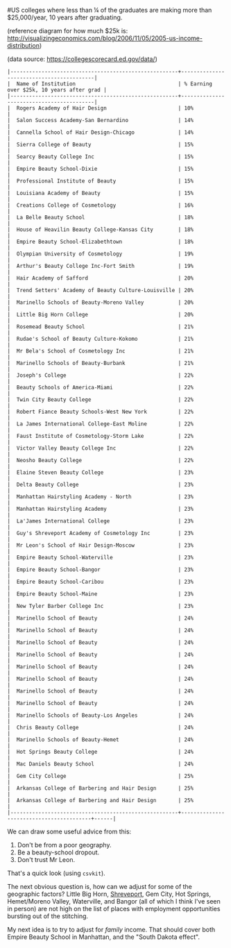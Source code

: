 #US colleges where less than ¼ of the graduates are making more than $25,000/year, 10 years after graduating.

(reference diagram for how much $25k is: http://visualizingeconomics.com/blog/2006/11/05/2005-us-income-distribution)

(data source: https://collegescorecard.ed.gov/data/)

```
|------------------------------------------------------+------------------------------------------|
|  Name of Institution                                 | % Earning over $25k, 10 years after grad |
|------------------------------------------------------+------------------------------------------|
|  Rogers Academy of Hair Design                       | 10%                                      |
|  Salon Success Academy-San Bernardino                | 14%                                      |
|  Cannella School of Hair Design-Chicago              | 14%                                      |
|  Sierra College of Beauty                            | 15%                                      |
|  Searcy Beauty College Inc                           | 15%                                      |
|  Empire Beauty School-Dixie                          | 15%                                      |
|  Professional Institute of Beauty                    | 15%                                      |
|  Louisiana Academy of Beauty                         | 15%                                      |
|  Creations College of Cosmetology                    | 16%                                      |
|  La Belle Beauty School                              | 18%                                      |
|  House of Heavilin Beauty College-Kansas City        | 18%                                      |
|  Empire Beauty School-Elizabethtown                  | 18%                                      |
|  Olympian University of Cosmetology                  | 19%                                      |
|  Arthur's Beauty College Inc-Fort Smith              | 19%                                      |
|  Hair Academy of Safford                             | 20%                                      |
|  Trend Setters' Academy of Beauty Culture-Louisville | 20%                                      |
|  Marinello Schools of Beauty-Moreno Valley           | 20%                                      |
|  Little Big Horn College                             | 20%                                      |
|  Rosemead Beauty School                              | 21%                                      |
|  Rudae's School of Beauty Culture-Kokomo             | 21%                                      |
|  Mr Bela's School of Cosmetology Inc                 | 21%                                      |
|  Marinello Schools of Beauty-Burbank                 | 21%                                      |
|  Joseph's College                                    | 22%                                      |
|  Beauty Schools of America-Miami                     | 22%                                      |
|  Twin City Beauty College                            | 22%                                      |
|  Robert Fiance Beauty Schools-West New York          | 22%                                      |
|  La James International College-East Moline          | 22%                                      |
|  Faust Institute of Cosmetology-Storm Lake           | 22%                                      |
|  Victor Valley Beauty College Inc                    | 22%                                      |
|  Neosho Beauty College                               | 22%                                      |
|  Elaine Steven Beauty College                        | 23%                                      |
|  Delta Beauty College                                | 23%                                      |
|  Manhattan Hairstyling Academy - North               | 23%                                      |
|  Manhattan Hairstyling Academy                       | 23%                                      |
|  La'James International College                      | 23%                                      |
|  Guy's Shreveport Academy of Cosmetology Inc         | 23%                                      |
|  Mr Leon's School of Hair Design-Moscow              | 23%                                      |
|  Empire Beauty School-Waterville                     | 23%                                      |
|  Empire Beauty School-Bangor                         | 23%                                      |
|  Empire Beauty School-Caribou                        | 23%                                      |
|  Empire Beauty School-Maine                          | 23%                                      |
|  New Tyler Barber College Inc                        | 23%                                      |
|  Marinello School of Beauty                          | 24%                                      |
|  Marinello School of Beauty                          | 24%                                      |
|  Marinello School of Beauty                          | 24%                                      |
|  Marinello School of Beauty                          | 24%                                      |
|  Marinello School of Beauty                          | 24%                                      |
|  Marinello School of Beauty                          | 24%                                      |
|  Marinello School of Beauty                          | 24%                                      |
|  Marinello School of Beauty                          | 24%                                      |
|  Marinello Schools of Beauty-Los Angeles             | 24%                                      |
|  Chris Beauty College                                | 24%                                      |
|  Marinello Schools of Beauty-Hemet                   | 24%                                      |
|  Hot Springs Beauty College                          | 24%                                      |
|  Mac Daniels Beauty School                           | 24%                                      |
|  Gem City College                                    | 25%                                      |
|  Arkansas College of Barbering and Hair Design       | 25%                                      |
|  Arkansas College of Barbering and Hair Design       | 25%                                      |
|------------------------------------------------------+-----------------------------------------+------|
```


We can draw some useful advice from this:

1. Don't be from a poor geography.
2. Be a beauty-school dropout.
3. Don't trust Mr Leon.


That's a quick look (using `csvkit`).

The next obvious question is, how can we adjust for some of the geographic factors?
Little Big Horn, [Shreveport](https://www.youtube.com/watch?v=sOcnITphyjk "This might be Lake Charles rather than Shreveport, but it captures a bit of Louisiana for you if you haven't been through there."), Gem City, Hot Springs, Hemet/Moreno Valley, Waterville, and Bangor
(all of which I think I've seen in person) are not high on the list of places with
employment opportunities bursting out of the stitching.


My next idea is to try to adjust for _family_ income. That should cover both Empire
Beauty School in Manhattan, and the "South Dakota effect".